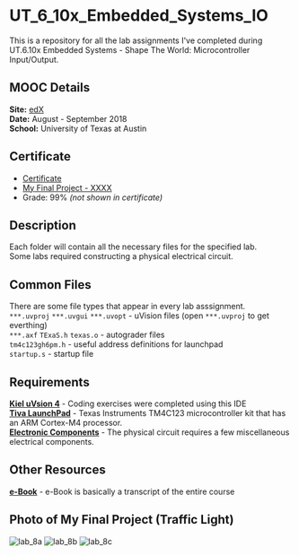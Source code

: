 # UT_6_10x_Embedded_Systems_IO
This is a repository for all the lab assignments I've completed during UT.6.10x Embedded Systems - Shape The World: Microcontroller Input/Output.

## MOOC Details
__Site:__ [edX](https://www.edx.org/course/embedded-systems-shape-the-world-microcontroller-inputoutput)  
__Date:__ August - September 2018<br />
__School:__ University of Texas at Austin  

## Certificate
* [Certificate](https://courses.edx.org/certificates/9651ca988f4c4c9aa71f042c2f2ceaec)
* [My Final Project - XXXX](https://github.com/automaticaddison/UT_6_10x_Embedded_Systems_IO/tree/master/Lab10_TrafficLight)
* Grade: 99% _(not shown in certificate)_


## Description
Each folder will contain all the necessary files for the specified lab.  
Some labs required constructing a physical electrical circuit.

## Common Files
There are some file types that appear in every lab asssignment.  
`***.uvproj` `***.uvgui` `***.uvopt` - uVision files (open `***.uvproj` to get everthing)  
`***.axf` `TExaS.h` `texas.o` - autograder files   
`tm4c123gh6pm.h` - useful address definitions for launchpad  
`startup.s` - startup file  

## Requirements
[__Kiel uVsion 4__](https://www.keil.com/demo/eval/armv4.htm) - Coding exercises were completed using this IDE<br />
[__Tiva LaunchPad__](http://www.ti.com/tool/EK-TM4C123GXL) - Texas Instruments TM4C123 microcontroller kit that has an ARM Cortex-M4 processor.<br /> 
[__Electronic Components__](http://edx-org-utaustinx.s3.amazonaws.com/UT601x/worldwide.html) - The physical circuit requires a few miscellaneous electrical components.  

## Other Resources
[__e-Book__](http://users.ece.utexas.edu/~valvano/Volume1/E-Book/) - e-Book is basically a transcript of the entire course

## Photo of My Final Project (Traffic Light)
![lab_8a](https://github.com/automaticaddison/UT_6_10x_Embedded_Systems_IO/blob/master/Lab10_TrafficLight/traffic_light_lab10%20(1).jpg)
![lab_8b](https://github.com/automaticaddison/UT_6_10x_Embedded_Systems_IO/blob/master/Lab10_TrafficLight/traffic_light_lab10%20(2).jpg)
![lab_8c](https://github.com/automaticaddison/UT_6_10x_Embedded_Systems_IO/blob/master/Lab10_TrafficLight/traffic_light_lab10%20(3).jpg)
